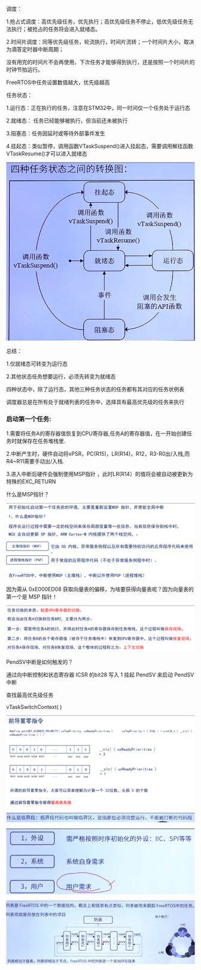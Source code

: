调度：

1.抢占式调度：高优先级任务，优先执行；高优先级任务不停止，低优先级任务无法执行；被抢占的任务将会进入就绪态。

2.时间片调度：同等优先级任务，轮流执行，时间片流转；一个时间片大小，取决为滴答定时器中断周期； 

​            没有用完的时间片不会再使用，下次任务才能够得到执行，还是按照一个时间片的时钟节拍运行。

FreeRTOS中任务设置数值越大，优先级越高

任务状态：

1.运行态：正在执行的任务，注意在STM32中，同一时间仅一个任务处于运行态

2.就绪态： 任务已经能够被执行，但当前还未被执行

3.阻塞态：任务因延时或等待外部事件发生

4.挂起态：类似暂停，调用函数VTaskSuspend()进入挂起态，需要调用解挂函数VTaskResume()才可以进入就绪态

![image-20250422145342562](./image/任务调度.assets/image-20250422145342562.png)

总结：

1.仅就绪态可转变为运行态

2.其他状态任务想要运行，必须先转变为就绪态

 

四种状态中，除了运行态，其他三种任务状态的任务都有其对应的任务状例表

 

调度器总是在所有处于就绪列表的任务中，选择具有最高优先级的任务来执行



### 启动第一个任务:

 

1.需要将任务A的寄存器值恢复到CPU寄存器,任务A的寄存器值，在一开始创建任务时就保存在任务堆栈里.

2.中断产生时，硬件自动将xPSR，PC(R15)，LR(R14)，R12，R3-R0出/入栈,而R4~R11需要手动出/入栈.

3.进入中断后硬件会强制使用MSP指针 ，此时LR(R14）的值将会被自动被更新为特殊的EXC_RETURN

 

什么是MSP指针？

![image-20250422145430244](./image/任务调度.assets/image-20250422145430244.png)

因为需从 0xE000ED08 获取向量表的偏移，为啥要获得向量表呢？因为向量表的第一个是 MSP 指针！

![image-20250422145438037](./image/任务调度.assets/image-20250422145438037.png)

PendSV中断是如何触发的？

通过向中断控制和状态寄存器 ICSR 的bit28 写入 1 挂起 PendSV 来启动 PendSV 中断

查找最高优先级任务

vTaskSwitchContext( )

![image-20250422145447474](./image/任务调度.assets/image-20250422145447474.png)



![image-20250422145532237](./image/任务调度.assets/image-20250422145532237.png)

![image-20250422145536502](./image/任务调度.assets/image-20250422145536502.png)

![image-20250422145539626](./image/任务调度.assets/image-20250422145539626.png)